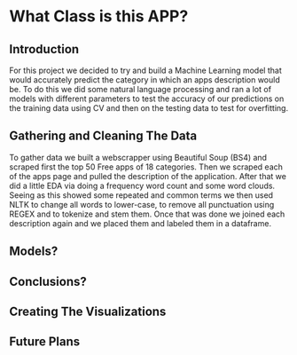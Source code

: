 # What Class is this APP?

## Introduction
For this project we decided to try and build a Machine Learning model that would accurately predict the category in which an apps description would be. To do this we did some natural language processing and ran a lot of models with different parameters to test the accuracy of our predictions on the training data using CV and then on the testing data to test for overfitting. 

## Gathering and Cleaning The Data
To gather data we built a webscrapper using Beautiful Soup (BS4) and scraped first the top 50 Free apps of 18 categories. Then we scraped each of the apps page and pulled the description of the application. After that we did a little EDA via doing a frequency word count and some word clouds. Seeing as this showed some repeated and common terms we then used NLTK to change all words to lower-case, to remove all punctuation using REGEX and to tokenize and stem them. Once that was done we joined each description again and we placed them and labeled them in a dataframe.

## Models?

## Conclusions?

## Creating The Visualizations

## Future Plans
